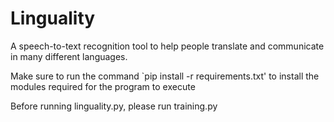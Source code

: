 # Linguality
A speech-to-text recognition tool to help people translate and communicate in many different languages.

Make sure to run the command `pip install -r requirements.txt' to install the modules required for the program to execute

Before running linguality.py, please run training.py
